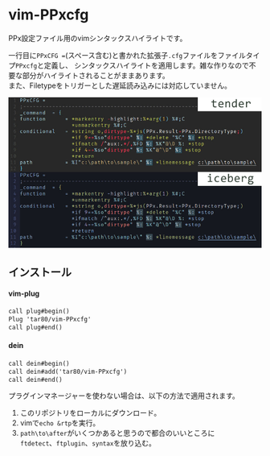 # vim-PPxcfg

PPx設定ファイル用のvimシンタックスハイライトです。  

一行目に`PPxCFG =`(スペース含む)と書かれた拡張子`.cfg`ファイルをファイルタイプ`PPxcfg`と定義し、
シンタックスハイライトを適用します。雑な作りなので不要な部分がハイライトされることがままあります。  
また、Filetypeをトリガーとした遅延読み込みには対応していません。

![sample](./sample.jpg)

## インストール

#### vim-plug

```vim
call plug#begin()
Plug 'tar80/vim-PPxcfg'
call plug#end()
```

#### dein

```vim
call dein#begin()
call dein#add('tar80/vim-PPxcfg')
call dein#end()
```

プラグインマネージャーを使わない場合は、以下の方法で適用されます。

1. このリポジトリをローカルにダウンロード。
1. vimで`echo &rtp`を実行。
1. `path\to\after`がいくつかあると思うので都合のいいところに  
   `ftdetect`、`ftplugin`、`syntax`を放り込む。
